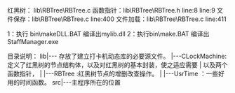 红黑树：  lib\RBTree\RBTree.c
函数指针：lib\RBTree\RBTree.h    line:8   line:9
文件保存：lib\RBTree\RBTree.c    line:400
文件加载：lib\RBTree\RBTree.c    line:411

1：执行 bin\makeDLL.BAT
    编译出mylib.dll
2：执行bin\make.BAT
    编译出StaffManager.exe

目录说明：
    lib|---   存放了建立打卡机动态库的必要源文件。
       |---CLockMachine:定义了红黑树的节点结构体，以及对红黑树的基本封装，使之适应需要
       |                以及两个函数指针，
       |
       |---RBTree     :红黑树节点的增删改查操作。
       |
       |---UsrTime   ：一些好用的时间函数。
    src|---主程序所在的位置